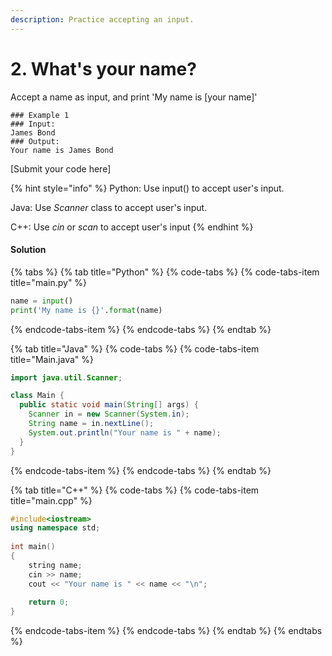 ```yaml
---
description: Practice accepting an input.
---
```


# 2. What's your name?

Accept a name as input, and print 'My name is \[your name\]'

```text
### Example 1
### Input:
James Bond
### Output: 
Your name is James Bond

```

\[Submit your code here\]

{% hint style="info" %}
Python: Use input\(\) to accept user's input.

Java: Use _Scanner_ class to accept user's input.

C++: Use _cin_ or _scan_ to accept user's input
{% endhint %}

#### Solution

{% tabs %}
{% tab title="Python" %}
{% code-tabs %}
{% code-tabs-item title="main.py" %}
```python
name = input()
print('My name is {}'.format(name)
```
{% endcode-tabs-item %}
{% endcode-tabs %}
{% endtab %}

{% tab title="Java" %}
{% code-tabs %}
{% code-tabs-item title="Main.java" %}
```java
import java.util.Scanner;

class Main {
  public static void main(String[] args) {
    Scanner in = new Scanner(System.in);
    String name = in.nextLine();
    System.out.println("Your name is " + name);
  }
}
```
{% endcode-tabs-item %}
{% endcode-tabs %}
{% endtab %}

{% tab title="C++" %}
{% code-tabs %}
{% code-tabs-item title="main.cpp" %}
```cpp
#include<iostream> 
using namespace std; 
  
int main() 
{ 
    string name; 
    cin >> name; 
    cout << "Your name is " << name << "\n"; 
      
    return 0; 
} 

```
{% endcode-tabs-item %}
{% endcode-tabs %}
{% endtab %}
{% endtabs %}


